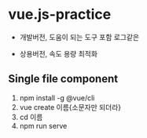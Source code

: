 # vue.js-practice

- 개발버전, 도움이 되는 도구 포함 로그같은
> <script src="https://cdn.jsdelivr.net/npm/vue/dist/vue.js"></script>

- 상용버전, 속도 용량 최적화
> <script src="https://cdn.jsdelivr.net/npm/vue"></script> 


## Single file component
1. npm install -g @vue/cli
2. vue create 이름{소문자만 되더라}
3. cd 이름
4. npm run serve
